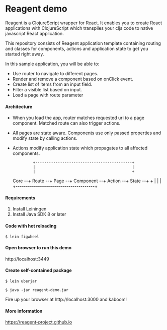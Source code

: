 # Reagent demo

Reagent is a ClojureScript wrapper for React. It enables you to create React applications with ClojureScript which
transpiles your cljs code to native javascript React application.

This repository consists of Reagent application template containing routing and classes for components, actions and application state to get you started right away.

In this sample application, you will be able to:

- Use router to navigate to different pages.
- Render and remove a component based on onClick event.
- Create list of items from an input field.
- Filter a visible list based on input.
- Load a page with route parameter

#### Architecture

- When you load the app, router matches requested uri to a page component. Matched route can also trigger actions.

- All pages are state aware. Components use only passed properties and modify state by calling actions. 

- Actions modify application state which propagates to all affected components.


               +-------------------------------------------+
               |                                           |
               |                                           +
    Core --+ Route --+ Page --+ Component --+ Action --+ State --+ 
                         +                                       | 
                         |                                       | 
                         +---------------------------------------+


#### Requirements

1. Install Leiningen
2. Install Java SDK 8 or later

#### Code with hot reloading

    $ lein figwheel

#### Open browser to run this demo

http://localhost:3449

#### Create self-contained package

    $ lein uberjar
    
    $ java -jar reagent-demo.jar    

Fire up your browser at http://localhost:3000 and kaboom!

#### More information

https://reagent-project.github.io
